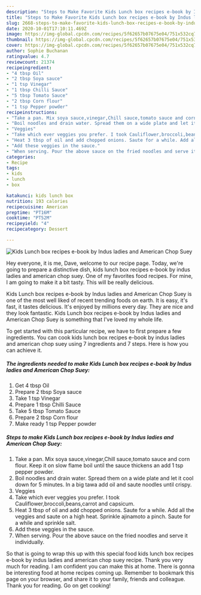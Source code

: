 ```yaml
---
description: "Steps to Make Favorite Kids Lunch box recipes e-book by Indus ladies and American Chop Suey"
title: "Steps to Make Favorite Kids Lunch box recipes e-book by Indus ladies and American Chop Suey"
slug: 2668-steps-to-make-favorite-kids-lunch-box-recipes-e-book-by-indus-ladies-and-american-chop-suey
date: 2020-10-01T17:10:11.469Z
image: https://img-global.cpcdn.com/recipes/5f62657b07675e04/751x532cq70/kids-lunch-box-recipes-e-book-by-indus-ladies-and-american-chop-suey-recipe-main-photo.jpg
thumbnail: https://img-global.cpcdn.com/recipes/5f62657b07675e04/751x532cq70/kids-lunch-box-recipes-e-book-by-indus-ladies-and-american-chop-suey-recipe-main-photo.jpg
cover: https://img-global.cpcdn.com/recipes/5f62657b07675e04/751x532cq70/kids-lunch-box-recipes-e-book-by-indus-ladies-and-american-chop-suey-recipe-main-photo.jpg
author: Sophie Buchanan
ratingvalue: 4.7
reviewcount: 21374
recipeingredient:
- "4 tbsp Oil"
- "2 tbsp Soya sauce"
- "1 tsp Vinegar"
- "1 tbsp Chilli Sauce"
- "5 tbsp Tomato Sauce"
- "2 tbsp Corn flour"
- "1 tsp Pepper powder"
recipeinstructions:
- "Take a pan. Mix soya sauce,vinegar,Chill sauce,tomato sauce and corn flour. Keep it on slow flame boil until the sauce thickens an add 1 tsp pepper powder."
- "Boil noodles and drain water. Spread them on a wide plate and let it cool down for 5 minutes. In a big tawa add oil and saute noodles until crispy."
- "Veggies"
- "Take which ever veggies you prefer. I took Cauliflower,broccoli,beans,carrot and capsicum."
- "Heat 3 tbsp of oil and add chopped onions. Saute for a while. Add all the veggies and saute on a high heat. Sprinkle ajinamoto a pinch. Saute for a while and sprinkle salt."
- "Add these veggies in the sauce."
- "When serving. Pour the above sauce on the fried noodles and serve it individually."
categories:
- Recipe
tags:
- kids
- lunch
- box

katakunci: kids lunch box 
nutrition: 193 calories
recipecuisine: American
preptime: "PT16M"
cooktime: "PT52M"
recipeyield: "4"
recipecategory: Dessert

---
```



![Kids Lunch box recipes e-book by Indus ladies and American Chop Suey](https://img-global.cpcdn.com/recipes/5f62657b07675e04/751x532cq70/kids-lunch-box-recipes-e-book-by-indus-ladies-and-american-chop-suey-recipe-main-photo.jpg)

Hey everyone, it is me, Dave, welcome to our recipe page. Today, we're going to prepare a distinctive dish, kids lunch box recipes e-book by indus ladies and american chop suey. One of my favorites food recipes. For mine, I am going to make it a bit tasty. This will be really delicious.

Kids Lunch box recipes e-book by Indus ladies and American Chop Suey is one of the most well liked of recent trending foods on earth. It is easy, it's fast, it tastes delicious. It's enjoyed by millions every day. They are nice and they look fantastic. Kids Lunch box recipes e-book by Indus ladies and American Chop Suey is something that I've loved my whole life.




To get started with this particular recipe, we have to first prepare a few ingredients. You can cook kids lunch box recipes e-book by indus ladies and american chop suey using 7 ingredients and 7 steps. Here is how you can achieve it.

<!--inarticleads1-->

##### The ingredients needed to make Kids Lunch box recipes e-book by Indus ladies and American Chop Suey:

1. Get 4 tbsp Oil
1. Prepare 2 tbsp Soya sauce
1. Take 1 tsp Vinegar
1. Prepare 1 tbsp Chilli Sauce
1. Take 5 tbsp Tomato Sauce
1. Prepare 2 tbsp Corn flour
1. Make ready 1 tsp Pepper powder




<!--inarticleads2-->

##### Steps to make Kids Lunch box recipes e-book by Indus ladies and American Chop Suey:

1. Take a pan. Mix soya sauce,vinegar,Chill sauce,tomato sauce and corn flour. Keep it on slow flame boil until the sauce thickens an add 1 tsp pepper powder.
1. Boil noodles and drain water. Spread them on a wide plate and let it cool down for 5 minutes. In a big tawa add oil and saute noodles until crispy.
1. Veggies
1. Take which ever veggies you prefer. I took Cauliflower,broccoli,beans,carrot and capsicum.
1. Heat 3 tbsp of oil and add chopped onions. Saute for a while. Add all the veggies and saute on a high heat. Sprinkle ajinamoto a pinch. Saute for a while and sprinkle salt.
1. Add these veggies in the sauce.
1. When serving. Pour the above sauce on the fried noodles and serve it individually.




So that is going to wrap this up with this special food kids lunch box recipes e-book by indus ladies and american chop suey recipe. Thank you very much for reading. I am confident you can make this at home. There is gonna be interesting food at home recipes coming up. Remember to bookmark this page on your browser, and share it to your family, friends and colleague. Thank you for reading. Go on get cooking!
